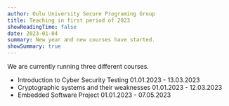 ```yaml
---
author: Oulu University Secure Programing Group
title: Teaching in first period of 2023
showReadingTime: false
date: 2023-01-04
summary: New year and new courses have started.
showSummary: true
---
```

We are currently running three different courses.

  * Introduction to Cyber Security Testing 01.01.2023 - 13.03.2023
  * Cryptographic systems and their weaknesses 01.01.2023 - 12.03.2023
  * Embedded Software Project 01.01.2023 - 07.05.2023
